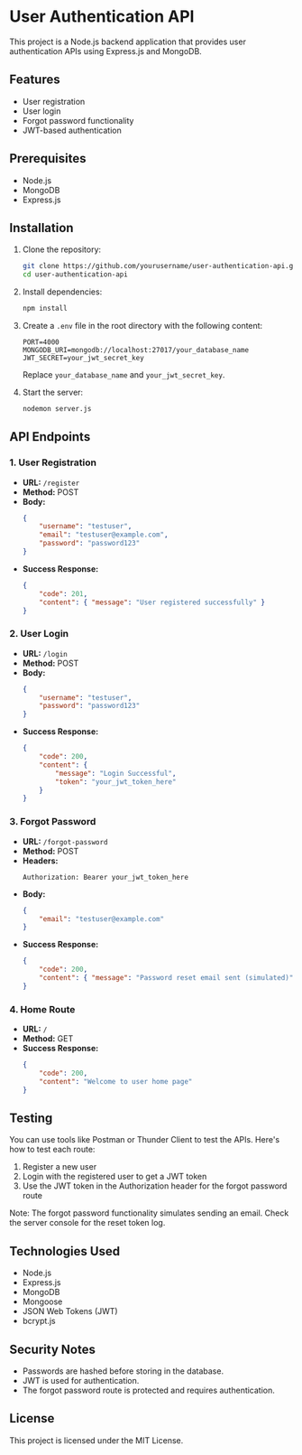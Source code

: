 # User Authentication API

This project is a Node.js backend application that provides user authentication APIs using Express.js and MongoDB.

## Features

- User registration
- User login
- Forgot password functionality
- JWT-based authentication

## Prerequisites

- Node.js
- MongoDB
- Express.js

## Installation

1. Clone the repository:
    ```bash
    git clone https://github.com/yourusername/user-authentication-api.git
    cd user-authentication-api
    ```

2. Install dependencies:
    ```bash
    npm install
    ```

3. Create a `.env` file in the root directory with the following content:
    ```env
    PORT=4000
    MONGODB_URI=mongodb://localhost:27017/your_database_name
    JWT_SECRET=your_jwt_secret_key
    ```
    Replace `your_database_name` and `your_jwt_secret_key`.

4. Start the server:
    ```bash
    nodemon server.js
    ```

## API Endpoints

### 1. User Registration

- **URL:** `/register`
- **Method:** POST
- **Body:**
    ```json
    {
        "username": "testuser",
        "email": "testuser@example.com",
        "password": "password123"
    }
    ```
- **Success Response:**
    ```json
    {
        "code": 201,
        "content": { "message": "User registered successfully" }
    }
    ```

### 2. User Login

- **URL:** `/login`
- **Method:** POST
- **Body:**
    ```json
    {
        "username": "testuser",
        "password": "password123"
    }
    ```
- **Success Response:**
    ```json
    {
        "code": 200,
        "content": {
            "message": "Login Successful",
            "token": "your_jwt_token_here"
        }
    }
    ```

### 3. Forgot Password

- **URL:** `/forgot-password`
- **Method:** POST
- **Headers:**
    ```http
    Authorization: Bearer your_jwt_token_here
    ```
- **Body:**
    ```json
    {
        "email": "testuser@example.com"
    }
    ```
- **Success Response:**
    ```json
    {
        "code": 200,
        "content": { "message": "Password reset email sent (simulated)" }
    }
    ```

### 4. Home Route

- **URL:** `/`
- **Method:** GET
- **Success Response:**
    ```json
    {
        "code": 200,
        "content": "Welcome to user home page"
    }
    ```

## Testing

You can use tools like Postman or Thunder Client to test the APIs. Here's how to test each route:

1. Register a new user
2. Login with the registered user to get a JWT token
3. Use the JWT token in the Authorization header for the forgot password route

Note: The forgot password functionality simulates sending an email. Check the server console for the reset token log.

## Technologies Used

- Node.js
- Express.js
- MongoDB
- Mongoose
- JSON Web Tokens (JWT)
- bcrypt.js

## Security Notes

- Passwords are hashed before storing in the database.
- JWT is used for authentication.
- The forgot password route is protected and requires authentication.

## License

This project is licensed under the MIT License.
